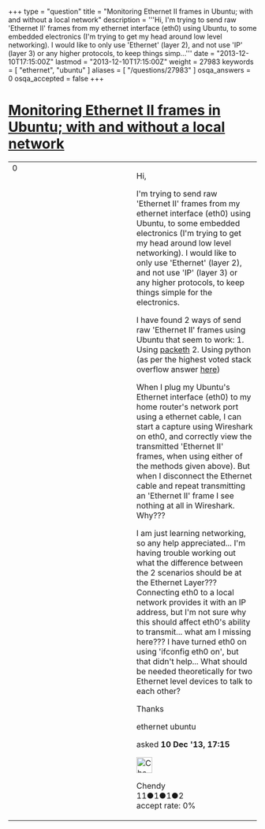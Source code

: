+++
type = "question"
title = "Monitoring Ethernet II frames in Ubuntu; with and without a local network"
description = '''Hi, I&#x27;m trying to send raw &#x27;Ethernet II&#x27; frames from my ethernet interface (eth0) using Ubuntu, to some embedded electronics (I&#x27;m trying to get my head around low level networking). I would like to only use &#x27;Ethernet&#x27; (layer 2), and not use &#x27;IP&#x27; (layer 3) or any higher protocols, to keep things simp...'''
date = "2013-12-10T17:15:00Z"
lastmod = "2013-12-10T17:15:00Z"
weight = 27983
keywords = [ "ethernet", "ubuntu" ]
aliases = [ "/questions/27983" ]
osqa_answers = 0
osqa_accepted = false
+++

<div class="headNormal">

# [Monitoring Ethernet II frames in Ubuntu; with and without a local network](/questions/27983/monitoring-ethernet-ii-frames-in-ubuntu-with-and-without-a-local-network)

</div>

<div id="main-body">

<div id="askform">

<table id="question-table" style="width:100%;"><colgroup><col style="width: 50%" /><col style="width: 50%" /></colgroup><tbody><tr class="odd"><td style="width: 30px; vertical-align: top"><div class="vote-buttons"><span id="post-27983-upvote" class="ajax-command post-vote up" rel="nofollow" title="I like this post (click again to cancel)"> </span><div id="post-27983-score" class="post-score" title="current number of votes">0</div><span id="post-27983-downvote" class="ajax-command post-vote down" rel="nofollow" title="I dont like this post (click again to cancel)"> </span> <span id="favorite-mark" class="ajax-command favorite-mark" rel="nofollow" title="mark/unmark this question as favorite (click again to cancel)"> </span><div id="favorite-count" class="favorite-count"></div></div></td><td><div id="item-right"><div class="question-body"><p>Hi,</p><p>I'm trying to send raw 'Ethernet II' frames from my ethernet interface (eth0) using Ubuntu, to some embedded electronics (I'm trying to get my head around low level networking). I would like to only use 'Ethernet' (layer 2), and not use 'IP' (layer 3) or any higher protocols, to keep things simple for the electronics.</p><p>I have found 2 ways of send raw 'Ethernet II' frames using Ubuntu that seem to work: 1. Using <a href="http://packeth.sourceforge.net/packeth/Home.html" title="packeth">packeth</a> 2. Using python (as per the highest voted stack overflow answer <a href="http://stackoverflow.com/questions/1117958/how-do-i-use-raw-socket-in-python">here</a>)</p><p>When I plug my Ubuntu's Ethernet interface (eth0) to my home router's network port using a ethernet cable, I can start a capture using Wireshark on eth0, and correctly view the transmitted 'Ethernet II' frames, when using either of the methods given above). But when I disconnect the Ethernet cable and repeat transmitting an 'Ethernet II' frame I see nothing at all in Wireshark. Why???</p><p>I am just learning networking, so any help appreciated... I'm having trouble working out what the difference between the 2 scenarios should be at the Ethernet Layer??? Connecting eth0 to a local network provides it with an IP address, but I'm not sure why this should affect eth0's ability to transmit... what am I missing here??? I have turned eth0 on using 'ifconfig eth0 on', but that didn't help... What should be needed theoretically for two Ethernet level devices to talk to each other?</p><p>Thanks</p></div><div id="question-tags" class="tags-container tags"><span class="post-tag tag-link-ethernet" rel="tag" title="see questions tagged &#39;ethernet&#39;">ethernet</span> <span class="post-tag tag-link-ubuntu" rel="tag" title="see questions tagged &#39;ubuntu&#39;">ubuntu</span></div><div id="question-controls" class="post-controls"></div><div class="post-update-info-container"><div class="post-update-info post-update-info-user"><p>asked <strong>10 Dec '13, 17:15</strong></p><img src="https://secure.gravatar.com/avatar/3cb0285741ef0948ff5c1f7e8a150299?s=32&amp;d=identicon&amp;r=g" class="gravatar" width="32" height="32" alt="Chendy&#39;s gravatar image" /><p><span>Chendy</span><br />
<span class="score" title="11 reputation points">11</span><span title="1 badges"><span class="badge1">●</span><span class="badgecount">1</span></span><span title="1 badges"><span class="silver">●</span><span class="badgecount">1</span></span><span title="2 badges"><span class="bronze">●</span><span class="badgecount">2</span></span><br />
<span class="accept_rate" title="Rate of the user&#39;s accepted answers">accept rate:</span> <span title="Chendy has no accepted answers">0%</span></p></div></div><div id="comments-container-27983" class="comments-container"></div><div id="comment-tools-27983" class="comment-tools"></div><div class="clear"></div><div id="comment-27983-form-container" class="comment-form-container"></div><div class="clear"></div></div></td></tr></tbody></table>

</div>

</div>

